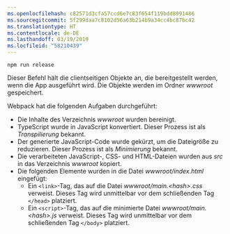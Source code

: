 ```yaml
---
ms.openlocfilehash: c82571d3cfa57ccd6e7c83f654f119bdd8991486
ms.sourcegitcommit: 5f299daa7c8102d56a63b214b9a34cc4bc87bc42
ms.translationtype: HT
ms.contentlocale: de-DE
ms.lasthandoff: 03/19/2019
ms.locfileid: "58210439"
---
```

```console
npm run release
```

Dieser Befehl hält die clientseitigen Objekte an, die bereitgestellt werden, wenn die App ausgeführt wird. Die Objekte werden im Ordner *wwwroot* gespeichert.

Webpack hat die folgenden Aufgaben durchgeführt:

* Die Inhalte des Verzeichnis *wwwroot* wurden bereinigt.
* TypeScript wurde in JavaScript konvertiert. Dieser Prozess ist als *Transpilierung* bekannt.
* Der generierte JavaScript-Code wurde gekürzt, um die Dateigröße zu reduzieren. Dieser Prozess ist als *Minimierung* bekannt.
* Die verarbeiteten JavaScript-, CSS- und HTML-Dateien wurden aus *src* in das Verzeichnis *wwwroot* kopiert.
* Die folgenden Elemente wurden in die Datei *wwwroot/index.html* eingefügt:
  * Ein `<link>`-Tag, das auf die Datei *wwwroot/main.\<hash\>.css* verweist. Dieses Tag wird unmittelbar vor dem schließenden Tag `</head>` platziert.
  * Ein `<script>`-Tag, das auf die minimierte Datei *wwwroot/main.\<hash\>.js* verweist. Dieses Tag wird unmittelbar vor dem schließenden Tag `</body>` platziert.
